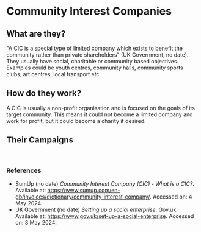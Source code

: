 # Community Interest Companies
## What are they?
"A CIC is a special type of limited company which exists to benefit the community rather than private shareholders" (UK Government, no date). They usually have social, charitable or community based objectives. Examples could be youth centres, community halls, community sports clubs, art centres, local transport etc.
<br>

## How do they work?
A CIC is usually a non-profit organisation and is focused on the goals of its target community. This means it could not become a limited company and work for profit, but it could become a charity if desired.
<br>

## Their Campaigns
<br>

### References
- SumUp (no date) *Community Interest Company (CIC) - What is a CIC?*. Available at: https://www.sumup.com/en-gb/invoices/dictionary/community-interest-company/. Accessed on: 4 May 2024.
- UK Government (no date) *Setting up a social enterprise*. Gov.uk. Available at: https://www.gov.uk/set-up-a-social-enterprise. Accessed on: 3 May 2024.
